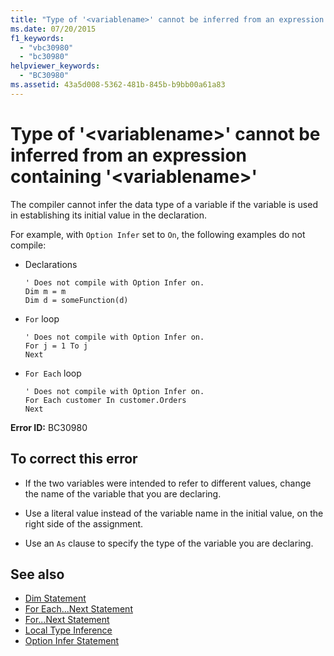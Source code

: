 ```yaml
---
title: "Type of '<variablename>' cannot be inferred from an expression containing '<variablename>'"
ms.date: 07/20/2015
f1_keywords: 
  - "vbc30980"
  - "bc30980"
helpviewer_keywords: 
  - "BC30980"
ms.assetid: 43a5d008-5362-481b-845b-b9bb00a61a83
---
```

# Type of '\<variablename>' cannot be inferred from an expression containing '\<variablename>'
The compiler cannot infer the data type of a variable if the variable is used in establishing its initial value in the declaration.  
  
 For example, with `Option Infer` set to `On`, the following examples do not compile:  
  
- Declarations  
  
    ```  
    ' Does not compile with Option Infer on.  
    Dim m = m  
    Dim d = someFunction(d)  
    ```  
  
- `For` loop  
  
    ```  
    ' Does not compile with Option Infer on.  
    For j = 1 To j  
    Next  
    ```  
  
- `For Each` loop  
  
    ```  
    ' Does not compile with Option Infer on.  
    For Each customer In customer.Orders  
    Next  
    ```  
  
 **Error ID:** BC30980  
  
## To correct this error  
  
- If the two variables were intended to refer to different values, change the name of the variable that you are declaring.  
  
- Use a literal value instead of the variable name in the initial value, on the right side of the assignment.  
  
- Use an `As` clause to specify the type of the variable you are declaring.  
  
## See also

- [Dim Statement](../../visual-basic/language-reference/statements/dim-statement.md)
- [For Each...Next Statement](../../visual-basic/language-reference/statements/for-each-next-statement.md)
- [For...Next Statement](../../visual-basic/language-reference/statements/for-next-statement.md)
- [Local Type Inference](../../visual-basic/programming-guide/language-features/variables/local-type-inference.md)
- [Option Infer Statement](../../visual-basic/language-reference/statements/option-infer-statement.md)
